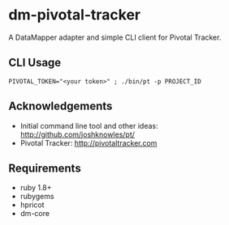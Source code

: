 dm-pivotal-tracker
==================

A DataMapper adapter and simple CLI client for Pivotal Tracker.

CLI Usage
-------------------

    PIVOTAL_TOKEN="<your token>" ; ./bin/pt -p PROJECT_ID

Acknowledgements
-------------------

  * Initial command line tool and other ideas: http://github.com/joshknowles/pt/
  * Pivotal Tracker: http://pivotaltracker.com

Requirements
-------------------

  * ruby 1.8+
  * rubygems
  * hpricot
  * dm-core